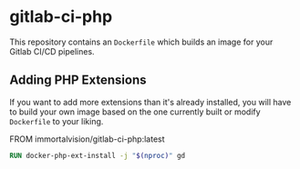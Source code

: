 # gitlab-ci-php

This repository contains an `Dockerfile` which builds an image for your Gitlab CI/CD pipelines.

## Adding PHP Extensions

If you want to add more extensions than it's already installed, you will have to build your own image based on the one
currently built or modify
`Dockerfile` to your liking.

FROM immortalvision/gitlab-ci-php:latest

```dockerfile
RUN docker-php-ext-install -j "$(nproc)" gd
```